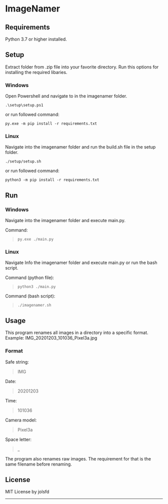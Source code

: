 # ImageNamer

## Requirements

Python 3.7 or higher installed.

## Setup

Extract folder from .zip file into your favorite directory.
Run this options for installing the required libaries.

### Windows

Open Powershell and navigate to in the imagenamer folder.

```
.\setup\setup.ps1
```

or run followed command:

```
py.exe -m pip install -r requirements.txt
```

### Linux

Navigate into the imagenamer folder and run the build.sh file in the setup folder.

```
./setup/setup.sh
```

or run followed command:

```
python3 -m pip install -r requirements.txt
```

## Run

### Windows

Navigate into the imagenamer folder and execute main.py.

Command:

> ```
> py.exe ./main.py
> ```

### Linux

Navigate Info the imagenamer folder and execute main.py or run the bash script.

Command (python file):

> ```
> python3 ./main.py
> ```

Command (bash script):

> ```
> ./imagenamer.sh
> ```

## Usage

This program renames all images in a directory into a specific format.
Example: IMG_20201203_101036_Pixel3a.jpg

### Format

Safe string:

> IMG

Date:

> 20201203

Time:

> 101036

Camera model:

> Pixel3a

Space letter:

> \_

The program also renames raw images. The requirement for that is the same filename before renaming.

## License

MIT License by jolsfd

---
